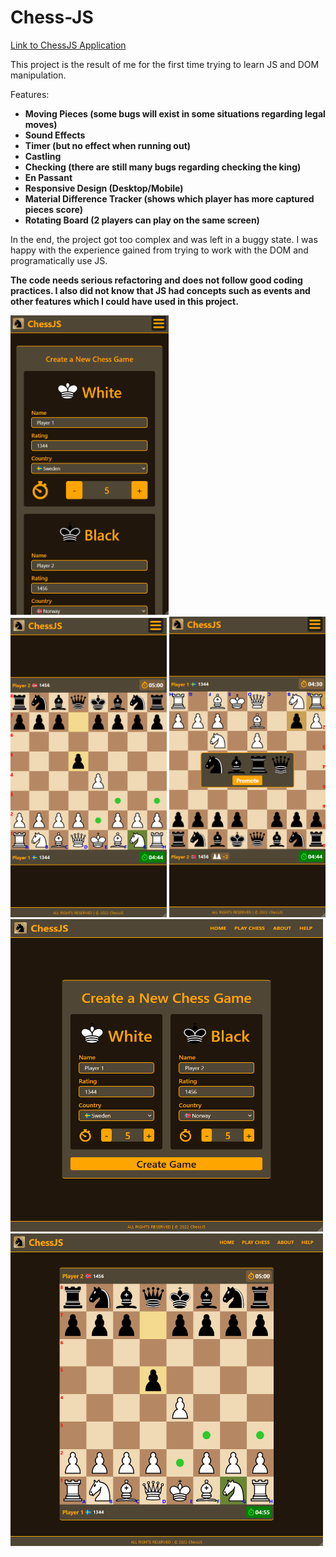 # Chess-JS

[Link to ChessJS Application](https://edweo.github.io/chess-js/)

This project is the result of me for the first time trying to learn JS and DOM manipulation.

Features:
- **Moving Pieces (some bugs will exist in some situations regarding legal moves)**
- **Sound Effects**
- **Timer (but no effect when running out)**
- **Castling**
- **Checking (there are still many bugs regarding checking the king)**
- **En Passant**
- **Responsive Design (Desktop/Mobile)**
- **Material Difference Tracker (shows which player has more captured pieces score)**
- **Rotating Board (2 players can play on the same screen)**

In the end, the project got too complex and was left in a buggy state. I was happy with the experience gained from trying to work with the DOM and programatically use JS.

**The code needs serious refactoring and does not follow good coding practices. I also did not know that JS had concepts such as events and other features which I could have used in this project.**

<div>
  <img src="https://github.com/edweo/chess-js/blob/main/2.png" alt="Image 1" width="253" />
  <img src="https://github.com/edweo/chess-js/blob/main/4.png" alt="Image 2" width="250" />
  <img src="https://github.com/edweo/chess-js/blob/main/5.png" alt="Image 3" width="250" />
</div>

<div>
  <img src="https://github.com/edweo/chess-js/blob/main/1.png" alt="Image 2" width="500" height="500" />
  <img src="https://github.com/edweo/chess-js/blob/main/3.png" alt="Image 3" width="500" height="500" />
</div>
